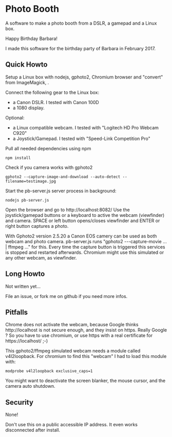 Photo Booth
============

A software to make a photo booth from a DSLR, a gamepad and a Linux box.

Happy Birthday Barbara!

I made this software for the birthday party of Barbara in February 2017.

Quick Howto
-----------

Setup a Linux box with nodejs, gphoto2, Chromium browser and "convert" from ImageMagick, .

Connect the following gear to the Linux box:

- a Canon DSLR. I tested with Canon 100D
- a 1080 display.

Optional:

- a Linux compatible webcam. I tested with "Logitech HD Pro Webcam C920"
- a Joystick/Gamepad. I tested with "Speed-Link Competition Pro"

Pull all needed dependencies using npm

```
npm install
```

Check if you camera works with gphoto2

```
gphoto2 --capture-image-and-download --auto-detect --filename=testimage.jpg
```

Start the pb-server.js server process in background:

```
nodejs pb-server.js
```

Open the browser and go to http://localhost:8082/
Use the joystick/gamepad buttons or a keyboard to active the webcam (viewfinder) and camera.
SPACE or left button opens/closes viewfinder and ENTER or right button captures a photo.

With Gphoto2 version 2.5.20 a Canon EOS camery can be used as both webcam and photo camera. 
pb-server.js runs "gphoto2 ---capture-movie ... | ffmpeg ..." for this. 
Every time the capture button is triggered this services is stopped 
and restarted afterwards. Chromium might use this simulated or any other webcam, 
as viewfinder. 

Long Howto
----------

Not written yet...

File an issue, or fork me on github if you need more infos.

Pitfalls
--------

Chrome does not activate the webcam, because Google thinks http://localhost is not secure enough, and 
they insist on https. Really Google ? So you have to use chromium, or use https with a real certificate
for https://localhost/ ;-)

This gphoto2/ffmpeg simulated webcam needs a module called v4l2loopback.
For chromium to find this "webcam" I had to load this module with:

```
modprobe v4l2loopback exclusive_caps=1
```

You might want to deactivate the screen blanker, the mouse cursor, and the camera auto shutdown.

Security
---------

None! 

Don't use this on a public accessible IP address. It even works disconnected after install.

